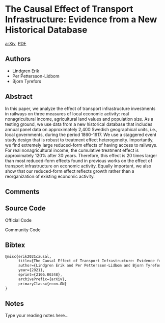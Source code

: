 
# The Causal Effect of Transport Infrastructure: Evidence from a New Historical Database

[arXiv](https://arxiv.org/abs/2106.0348), [PDF](https://arxiv.org/pdf/2106.0348.pdf)

## Authors

- Lindgren Erik
- Per Pettersson-Lidbom
- Bjorn Tyrefors

## Abstract

In this paper, we analyze the effect of transport infrastructure investments in railways on three measures of local economic activity: real nonagricultural income, agricultural land values and population size. As a testing ground, we use data from a new historical database that includes annual panel data on approximately 2,400 Swedish geographical units, i.e., local governments, during the period 1860-1917. We use a staggered event study design that is robust to treatment effect heterogeneity. Importantly, we find extremely large reduced-form effects of having access to railways. For real nonagricultural income, the cumulative treatment effect is approximately 120% after 30 years. Therefore, this effect is 20 times larger than most reduced-form effects found in previous works on the effect of transport infrastructure on economic activity. Equally important, we also show that our reduced-form effect reflects growth rather than a reorganization of existing economic activity.

## Comments



## Source Code

Official Code



Community Code



## Bibtex

```tex
@misc{erik2021causal,
      title={The Causal Effect of Transport Infrastructure: Evidence from a New Historical Database}, 
      author={Lindgren Erik and Per Pettersson-Lidbom and Bjorn Tyrefors},
      year={2021},
      eprint={2106.00348},
      archivePrefix={arXiv},
      primaryClass={econ.GN}
}
```

## Notes

Type your reading notes here...

